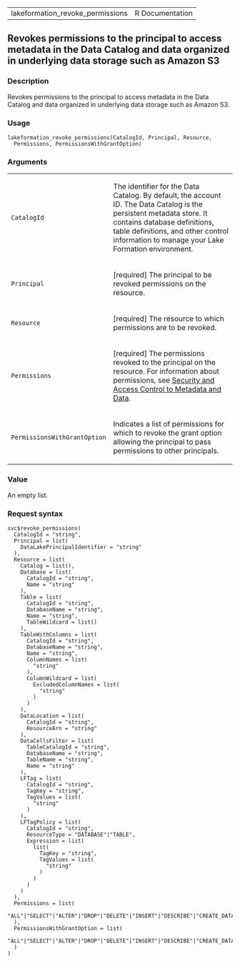 <table style="width: 100%;">
<tbody>
<tr class="odd">
<td>lakeformation_revoke_permissions</td>
<td style="text-align: right;">R Documentation</td>
</tr>
</tbody>
</table>

## Revokes permissions to the principal to access metadata in the Data Catalog and data organized in underlying data storage such as Amazon S3

### Description

Revokes permissions to the principal to access metadata in the Data
Catalog and data organized in underlying data storage such as Amazon S3.

### Usage

    lakeformation_revoke_permissions(CatalogId, Principal, Resource,
      Permissions, PermissionsWithGrantOption)

### Arguments

<table>
<colgroup>
<col style="width: 35%" />
<col style="width: 65%" />
</colgroup>
<tbody>
<tr class="odd">
<td><code
id="lakeformation_revoke_permissions_:_CatalogId">CatalogId</code></td>
<td><p>The identifier for the Data Catalog. By default, the account ID.
The Data Catalog is the persistent metadata store. It contains database
definitions, table definitions, and other control information to manage
your Lake Formation environment.</p></td>
</tr>
<tr class="even">
<td><code
id="lakeformation_revoke_permissions_:_Principal">Principal</code></td>
<td><p>[required] The principal to be revoked permissions on the
resource.</p></td>
</tr>
<tr class="odd">
<td><code
id="lakeformation_revoke_permissions_:_Resource">Resource</code></td>
<td><p>[required] The resource to which permissions are to be
revoked.</p></td>
</tr>
<tr class="even">
<td><code
id="lakeformation_revoke_permissions_:_Permissions">Permissions</code></td>
<td><p>[required] The permissions revoked to the principal on the
resource. For information about permissions, see <a
href="https://docs.aws.amazon.com/lake-formation/latest/dg/security-data-access.html">Security
and Access Control to Metadata and Data</a>.</p></td>
</tr>
<tr class="odd">
<td><code
id="lakeformation_revoke_permissions_:_PermissionsWithGrantOption">PermissionsWithGrantOption</code></td>
<td><p>Indicates a list of permissions for which to revoke the grant
option allowing the principal to pass permissions to other
principals.</p></td>
</tr>
</tbody>
</table>

### Value

An empty list.

### Request syntax

    svc$revoke_permissions(
      CatalogId = "string",
      Principal = list(
        DataLakePrincipalIdentifier = "string"
      ),
      Resource = list(
        Catalog = list(),
        Database = list(
          CatalogId = "string",
          Name = "string"
        ),
        Table = list(
          CatalogId = "string",
          DatabaseName = "string",
          Name = "string",
          TableWildcard = list()
        ),
        TableWithColumns = list(
          CatalogId = "string",
          DatabaseName = "string",
          Name = "string",
          ColumnNames = list(
            "string"
          ),
          ColumnWildcard = list(
            ExcludedColumnNames = list(
              "string"
            )
          )
        ),
        DataLocation = list(
          CatalogId = "string",
          ResourceArn = "string"
        ),
        DataCellsFilter = list(
          TableCatalogId = "string",
          DatabaseName = "string",
          TableName = "string",
          Name = "string"
        ),
        LFTag = list(
          CatalogId = "string",
          TagKey = "string",
          TagValues = list(
            "string"
          )
        ),
        LFTagPolicy = list(
          CatalogId = "string",
          ResourceType = "DATABASE"|"TABLE",
          Expression = list(
            list(
              TagKey = "string",
              TagValues = list(
                "string"
              )
            )
          )
        )
      ),
      Permissions = list(
        "ALL"|"SELECT"|"ALTER"|"DROP"|"DELETE"|"INSERT"|"DESCRIBE"|"CREATE_DATABASE"|"CREATE_TABLE"|"DATA_LOCATION_ACCESS"|"CREATE_TAG"|"ASSOCIATE"
      ),
      PermissionsWithGrantOption = list(
        "ALL"|"SELECT"|"ALTER"|"DROP"|"DELETE"|"INSERT"|"DESCRIBE"|"CREATE_DATABASE"|"CREATE_TABLE"|"DATA_LOCATION_ACCESS"|"CREATE_TAG"|"ASSOCIATE"
      )
    )
